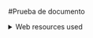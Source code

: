 #Prueba de documento

<details>
<summary> Web resources used </summary>
# Links
x  
x  
x  
x  
x  
x  
</details>

